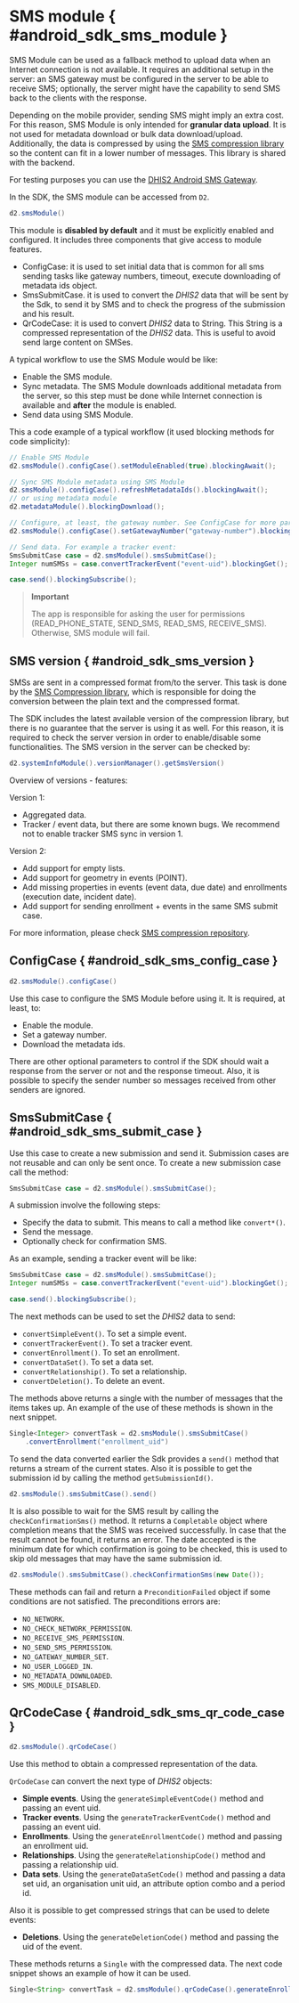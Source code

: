 # SMS module { #android_sdk_sms_module }

SMS Module can be used as a fallback method to upload data when an Internet connection is not available. It requires an additional setup in the server: an SMS gateway must be configured in the server to be able to receive SMS; optionally, the server might have the capability to send SMS back to the clients with the response.

Depending on the mobile provider, sending SMS might imply an extra cost. For this reason, SMS Module is only intended for **granular data upload**. It is not used for metadata download or bulk data download/upload. Additionally, the data is compressed by using the [SMS compression library](https://github.com/dhis2/sms-compression) so the content can fit in a lower number of messages. This library is shared with the backend.

For testing purposes you can use the [DHIS2 Android SMS Gateway](https://github.com/dhis2/dhis2-sms-android-gateway).

In the SDK, the SMS module can be accessed from `D2`.

```java
d2.smsModule()
```

This module is **disabled by default** and it must be explicitly enabled and configured. It includes three components that give access to module features.

- ConfigCase: it is used to set initial data that is common for all sms sending tasks like gateway numbers, timeout, execute downloading
of metadata ids object.
- SmsSubmitCase. it is used to convert the *DHIS2* data that will be sent by the Sdk, to send it by SMS and to check the progress of the submission and his result.
- QrCodeCase: it is used to convert *DHIS2* data to String. This String is a compressed representation of the *DHIS2* data. This is useful to avoid send large content on SMSes.

A typical workflow to use the SMS Module would be like:

- Enable the SMS module.
- Sync metadata. The SMS Module downloads additional metadata from the server, so this step must be done while Internet connection is available and **after** the module is enabled.
- Send data using SMS Module.

This a code example of a typical workflow (it used blocking methods for code simplicity):

```java
// Enable SMS Module
d2.smsModule().configCase().setModuleEnabled(true).blockingAwait();

// Sync SMS Module metadata using SMS Module
d2.smsModule().configCase().refreshMetadataIds().blockingAwait();
// or using metadata module
d2.metadataModule().blockingDownload();

// Configure, at least, the gateway number. See ConfigCase for more parameters
d2.smsModule().configCase().setGatewayNumber("gateway-number").blockingAwait();

// Send data. For example a tracker event:
SmsSubmitCase case = d2.smsModule().smsSubmitCase();
Integer numSMSs = case.convertTrackerEvent("event-uid").blockingGet();

case.send().blockingSubscribe();
```
> **Important**
>
> The app is responsible for asking the user for permissions (READ_PHONE_STATE, SEND_SMS, READ_SMS, RECEIVE_SMS). Otherwise, SMS module will fail.

## SMS version { #android_sdk_sms_version }

SMSs are sent in a compressed format from/to the server. This task is done by the [SMS Compression library](https://github.com/dhis2/sms-compression), which is responsible for doing the conversion between the plain text and the compressed format.

The SDK includes the latest available version of the compression library, but there is no guarantee that the server is using it as well. For this reason, it is required to check the server version in order to enable/disable some functionalities. The SMS version in the server can be checked by:

```java
d2.systemInfoModule().versionManager().getSmsVersion()
```

Overview of versions - features:

Version 1:

- Aggregated data.
- Tracker / event data, but there are some known bugs. We recommend not to enable tracker SMS sync in version 1.

Version 2:

- Add support for empty lists.
- Add support for geometry in events (POINT).
- Add missing properties in events (event data, due date) and enrollments (execution date, incident date).
- Add support for sending enrollment + events in the same SMS submit case.

For more information, please check [SMS compression repository](https://github.com/dhis2/sms-compression).

## ConfigCase { #android_sdk_sms_config_case }

```java
d2.smsModule().configCase()
```

Use this case to configure the SMS Module before using it. It is required, at least, to:

- Enable the module.
- Set a gateway number.
- Download the metadata ids.

There are other optional parameters to control if the SDK should wait a response from the server or not and the response timeout. Also, it is possible to specify the sender number so messages received from other senders are ignored.

## SmsSubmitCase { #android_sdk_sms_submit_case }

Use this case to create a new submission and send it. Submission cases are not reusable and can only be sent once. To create a new submission case call the method:

```java
SmsSubmitCase case = d2.smsModule().smsSubmitCase();
```

A submission involve the following steps:

- Specify the data to submit. This means to call a method like `convert*()`.
- Send the message.
- Optionally check for confirmation SMS.

As an example, sending a tracker event will be like:

```java
SmsSubmitCase case = d2.smsModule().smsSubmitCase();
Integer numSMSs = case.convertTrackerEvent("event-uid").blockingGet();

case.send().blockingSubscribe();
```

The next methods can be used to set the *DHIS2* data to send:

- `convertSimpleEvent()`. To set a simple event.
- `convertTrackerEvent()`. To set a tracker event.
- `convertEnrollment()`. To set an enrollment.
- `convertDataSet()`. To set a data set.
- `convertRelationship()`. To set a relationship.
- `convertDeletion()`. To delete an event.

The methods above returns a single with the number of messages that the
items takes up. An example of the use of these methods is shown in the
next snippet.

```java
Single<Integer> convertTask = d2.smsModule().smsSubmitCase()
    .convertEnrollment("enrollment_uid")
```

To send the data converted earlier the Sdk provides a `send()` method
that returns a stream of the current states. Also it is possible to get
the submission id by calling the method `getSubmissionId()`.

```java
d2.smsModule().smsSubmitCase().send()
```

It is also possible to wait for the SMS result by calling the
`checkConfirmationSms()` method. It returns a `Completable` object where
completion means that the SMS was received successfully. In case that
the result cannot be found, it returns an error. The date accepted is
the minimum date for which confirmation is going to be checked, this is
used to skip old messages that may have the same submission id.

```java
d2.smsModule().smsSubmitCase().checkConfirmationSms(new Date());
```

These methods can fail and return a `PreconditionFailed` object if some
conditions are not satisfied. The preconditions errors are:

- `NO_NETWORK`.
- `NO_CHECK_NETWORK_PERMISSION`.
- `NO_RECEIVE_SMS_PERMISSION`.
- `NO_SEND_SMS_PERMISSION`.
- `NO_GATEWAY_NUMBER_SET`.
- `NO_USER_LOGGED_IN`.
- `NO_METADATA_DOWNLOADED`.
- `SMS_MODULE_DISABLED`.

## QrCodeCase { #android_sdk_sms_qr_code_case }

```java
d2.smsModule().qrCodeCase()
```

Use this method to obtain a compressed representation of the data.

`QrCodeCase` can convert the next type of *DHIS2* objects:

- **Simple events**. Using the `generateSimpleEventCode()` method and passing an event uid.
- **Tracker events**. Using the `generateTrackerEventCode()` method and passing an event uid. 
- **Enrollments**. Using the `generateEnrollmentCode()` method and passing an enrollment uid.
- **Relationships**. Using the `generateRelationshipCode()` method and passing a relationship uid.
- **Data sets**. Using the `generateDataSetCode()` method and passing a data set uid, an organisation unit uid, an attribute option combo and a period id.
  
Also it is possible to get compressed strings that can be used to delete events:

- **Deletions**. Using the `generateDeletionCode()` method and passing the uid of the event.
  
These methods returns a `Single` with the compressed data. The next code snippet shows an example of how it can be used.

```java
Single<String> convertTask = d2.smsModule().qrCodeCase().generateEnrollmentCode(enrollmentUid);
```
